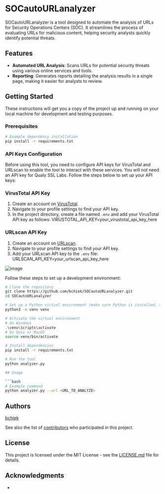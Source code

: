 
# SOCautoURLanalyzer

SOCautoURLanalyzer is a tool designed to automate the analysis of URLs for Security Operations Centers (SOC). It streamlines the process of evaluating URLs for malicious content, helping security analysts quickly identify potential threats.

## Features

- **Automated URL Analysis**: Scans URLs for potential security threats using various online services and tools.
- **Reporting**: Generates reports detailing the analysis results in a single page, making it easier for analysts to review.

## Getting Started

These instructions will get you a copy of the project up and running on your local machine for development and testing purposes.

### Prerequisites

```bash
# Example dependency installation
pip install -r requirements.txt
```

### API Keys Configuration

Before using this tool, you need to configure API keys for VirusTotal and URLscan to enable the tool to interact with these services. You will not need an API key for Qualy SSL Labs. Follow the steps below to set up your API keys:

### VirusTotal API Key

1. Create an account on [VirusTotal](https://www.virustotal.com/).
2. Navigate to your profile settings to find your API key.
3. In the project directory, create a file named `.env` and add your VirusTotal API key as follows: VIRUSTOTAL_API_KEY=your_virustotal_api_key_here

### URLscan API Key

1. Create an account on [URLscan](https://urlscan.io/).
2. Navigate to your profile settings to find your API key.
3. Add your URLscan API key to the `.env` file: URLSCAN_API_KEY=your_urlscan_api_key_here

![image](https://github.com/bchiek/SOCautoURLanalyzer/assets/99049187/18f8610a-727b-44eb-84e4-c7bacebba564)

Follow these steps to set up a development environment:

```bash
# Clone the repository
git clone https://github.com/bchiek/SOCautoURLanalyzer.git
cd SOCautoURLanalyzer

# Set up a Python virtual environment (make sure Python is installed, this project was built with 3.12)
python3 -m venv venv

# Activate the virtual environment
# On Windows
.\venv\Scripts\activate
# On Unix or MacOS
source venv/bin/activate

# Install dependencies
pip install -r requirements.txt

# Run the tool
python analyzer.py

## Usage

```bash
# Example command
python analyzer.py --url <URL_TO_ANALYZE>
```

## Authors

[bchiek](https://github.com/bchiek)

See also the list of [contributors](https://github.com/bchiek/SOCautoURLanalyzer/contributors) who participated in this project.

## License

This project is licensed under the MIT License - see the [LICENSE.md](LICENSE_FILE_LINK) file for details.

## Acknowledgments

- 
